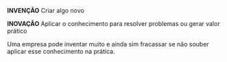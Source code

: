 **INVENÇÃO**
	Criar algo novo

**INOVAÇÃO**
	Aplicar o conhecimento para resolver problemas ou gerar valor prático

Uma empresa pode inventar muito e ainda sim fracassar se não souber aplicar esse conhecimento na prática.